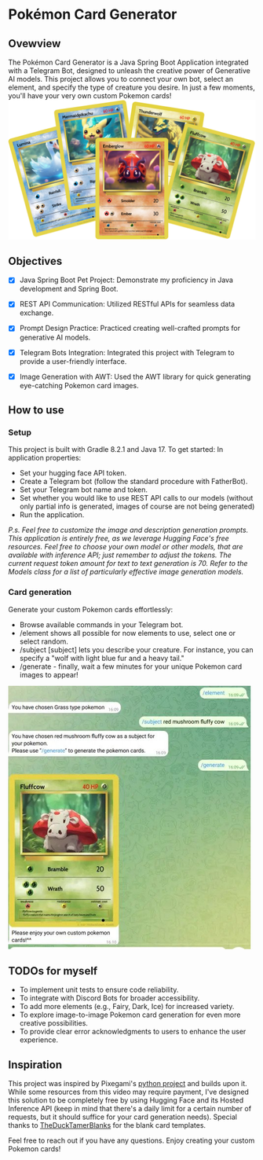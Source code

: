 # Pokémon Card Generator

## Ovewview
The Pokémon Card Generator is a Java Spring Boot Application integrated with a Telegram Bot, designed to unleash the creative power of Generative AI models. This project allows you to connect your own bot, select an element, and specify the type of creature you desire. In just a few moments, you'll have your very own custom Pokemon cards!
![alt text](readmeimages/cards.png "Cards")

## Objectives
 - [x] Java Spring Boot Pet Project: Demonstrate my proficiency in Java development and Spring Boot.
 - [x] REST API Communication: Utilized RESTful APIs for seamless data exchange.
 - [x] Prompt Design Practice: Practiced creating well-crafted prompts for generative AI models.
 - [x] Telegram Bots Integration: Integrated this project with Telegram to provide a user-friendly interface.
 - [x] Image Generation with AWT: Used the AWT library for quick generating eye-catching Pokemon card images.


## How to use
### Setup
This project is built with Gradle 8.2.1 and Java 17. To get started:
In application properties:
 - Set your hugging face API token.
 - Create a Telegram bot (follow the standard procedure with FatherBot).
 - Set your Telegram bot name and token.
 - Set whether you would like to use REST API calls to our models (without only partial info is generated, images of course are not being generated)
 - Run the application.

*P.s. Feel free to customize the image and description generation prompts.
This application is entirely free, as we leverage Hugging Face's free resources.
Feel free to choose your own model or other models, that are available with inference API; just remember to adjust the tokens. The current request token amount for text to text generation is 70. Refer to the Models class for a list of particularly effective image generation models.*

### Card generation
Generate your custom Pokemon cards effortlessly:
 -  Browse available commands in your Telegram bot.
 - /element shows all possible for now elements to use, select one or select random.
 - /subject [subject] lets you describe your creature. For instance, you can specify a "wolf with light blue fur and a heavy tail."
 - /generate - finally, wait a few minutes for your unique Pokemon card images to appear!

![alt text](readmeimages/telegram.jpg "Telegram Bot Example")

## TODOs for myself

 - To implement unit tests to ensure code reliability.
 - To integrate with Discord Bots for broader accessibility.
 - To add more elements (e.g., Fairy, Dark, Ice) for increased variety.
 - To explore image-to-image Pokemon card generation for even more creative possibilities.
 - To provide clear error acknowledgments to users to enhance the user experience.

## Inspiration

This project was inspired by Pixegami's [python project](https://youtu.be/IrDRHzT26F4) and builds upon it. While some resources from this video may require payment, I've designed this solution to be completely free by using Hugging Face and its Hosted Inference API (keep in mind that there's a daily limit for a certain number of requests, but it should suffice for your card generation needs). Special thanks to [TheDuckTamerBlanks](https://www.deviantart.com/katarawaterbender) for the blank card templates.

Feel free to reach out if you have any questions. Enjoy creating your custom Pokemon cards!
